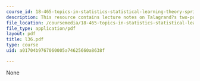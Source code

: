 ```yaml
---
course_id: 18-465-topics-in-statistics-statistical-learning-theory-spring-2007
description: This resource contains lecture notes on Talagrand?s two-point inequality.
file_location: /coursemedia/18-465-topics-in-statistics-statistical-learning-theory-spring-2007/a01704b9767060005a74625660a8638f_l36.pdf
file_type: application/pdf
layout: pdf
title: l36.pdf
type: course
uid: a01704b9767060005a74625660a8638f

---
```

None